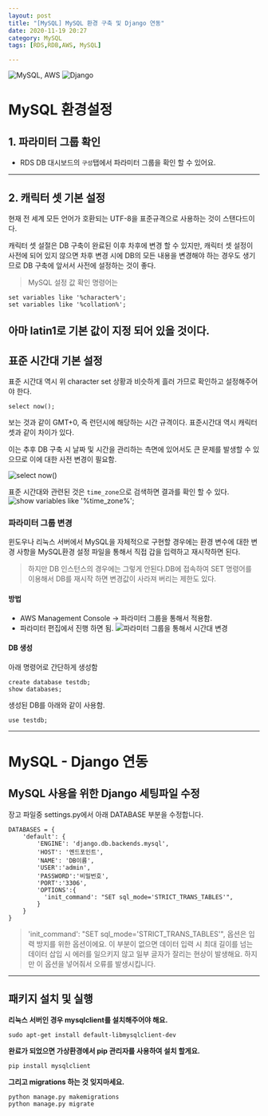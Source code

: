 ```yaml
---
layout: post
title: "[MySQL] MySQL 환경 구축 및 Django 연동"
date: 2020-11-19 20:27
category: MySQL
tags: [RDS,RDB,AWS, MySQL]

---
```

![MySQL, AWS](https://geekylane.com/wp-content/uploads/2019/07/MYSQL-Database-on-Amazon-RDS.png)
![Django](https://miro.medium.com/max/400/0*lFJ73ChcSouS9GeK)

# MySQL 환경설정 

## 1. 파라미터 그룹 확인 
- RDS DB 대시보드의 `구성`탭에서 파라미터 그룹을 확인 할 수 있어요. 
---
## 2. 캐릭터 셋 기본 설정

현재 전 세계 모든 언어가 호환되는 UTF-8을 표준규격으로 사용하는 것이 스탠다드이다. 

캐릭터 셋 설절은 DB 구축이 완료된 이후 차후에 변경 할 수 있지만, 캐릭터 셋 설정이 사전에 되어 있지 않으면 차후 변경 시에 DB의 모든 내용을 변경해야 하는 경우도 생기므로 DB 구축에 앞서서 사전에 설정하는 것이 좋다. 

> MySQL 설정 값 확인 명령어는 

```
set variables like '%character%';
set variables like '%collation%';
```

아마 latin1로 기본 값이 지정 되어 있을 것이다. 
---
## 표준 시간대 기본 설정 
표준 시간대 역시 위 character set 상황과 비슷하게 흘러 가므로 확인하고 설정해주어야 한다. 

```
select now();
```
보는 것과 같이 GMT+0, 즉 런던시에 해당하는 시간 규격이다. 표준시간대 역시 캐릭터 셋과 같이 차이가 있다. 

이는 추후 DB 구축 시 날짜 및 시간을 관리하는 측면에 있어서도 큰 문제를 발생할 수 있으므로 이에 대한 사전 변경이 필요함. 

![select now()](https://gblobscdn.gitbook.com/assets%2F-MMVO0XxMg2BaoAmsFyb%2F-MMVgMssLNMQzmneYcIA%2F-MMVgqCm-tvFcDaygu_S%2Fimage.png?alt=media&token=7e89a9c4-b728-4bf3-aa8b-64d742380130)

표준 시간대와 관련된 것은 `time_zone`으로 검색하면 결과를 확인 할 수 있다. 
![show variables like '%time_zone%';](https://gblobscdn.gitbook.com/assets%2F-MMVO0XxMg2BaoAmsFyb%2F-MMVgsUSwR-0WjcaiJOD%2F-MMVhRVxfVMmA-E_gmi9%2Fimage.png?alt=media&token=2d85ae6e-f26f-4c34-9277-51eaaf73aeb7)


### 파라미터 그룹 변경 

윈도우나 리눅스 서버에서 MySQL을 자체적으로 구현할 경우에는 환경 변수에 대한 변경 사항을 MySQL환경 설정 파일을 통해서 직접 갑을 입력하고 재시작하면 된다. 

> 하지만 DB 인스턴스의 경우에는 그렇게 안된다.DB에 접속하여 SET 명령어를 이용해서 DB를 재시작 하면 변경값이 사라져 버리는 제한도 있다. 

#### 방법 
- AWS Management Console -> 파라미터 그룹을 통해서 적용함.
- 파라미터 편집에서 진행 하면 됨.
![파라미터 그룹을 통해서 시간대 변경](https://gblobscdn.gitbook.com/assets%2F-MMVO0XxMg2BaoAmsFyb%2F-MMVgsUSwR-0WjcaiJOD%2F-MMVk1CuoNEK3bgR5D96%2Fimage.png?alt=media&token=c91efe55-f0ec-4fa5-bfa4-3bc2a7223936)

#### DB 생성 
아래 명령어로 간단하게 생성함
```
create database testdb;
show databases;
```

생성된 DB를 아래와 같이 사용함. 
```
use testdb;
```
---
# MySQL - Django 연동 
## MySQL 사용을 위한 Django 세팅파일 수정

장고 파일중 settings.py에서 아래 DATABASE 부분을 수정합니다.

```
DATABASES = {
    'default': {
        'ENGINE': 'django.db.backends.mysql',
        'HOST': '엔드포인트',
        'NAME': 'DB이름',
        'USER':'admin',
        'PASSWORD':'비밀번호',
        'PORT':'3306',
        'OPTIONS':{
          'init_command': "SET sql_mode='STRICT_TRANS_TABLES'",
        }
    }
}
```
> 'init_command': "SET sql_mode='STRICT_TRANS_TABLES'", 옵션은 입력 방지를 위한 옵션이에요. 이 부분이 없으면 데이터 입력 시 최대 길이를 넘는 데이터 삽입 시 에러를 일으키지 않고 일부 글자가 잘리는 현상이 발생해요. 
하지만 이 옵션을 넣어줘서 오류를 발생시킵니다. 


---
## 패키지 설치 및 실행 

**리눅스 서버인 경우 mysqlclient를 설치해주어야 해요.**
``` 
sudo apt-get install default-libmysqlclient-dev
```

**완료가 되었으면 가상환경에서 pip 관리자를 사용하여 설치 할게요.** 
```
pip install mysqlclient
```

**그리고 migrations 하는 것 잊지마세요.** 

```
python manage.py makemigrations
python manage.py migrate
```